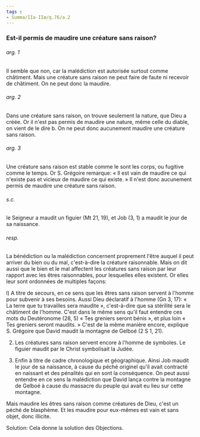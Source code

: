 ```yaml
---
tags : 
- Summa/IIa-IIæ/q.76/a.2
---
```


### Est-il permis de maudire une créature sans raison?

###### arg. 1
Il semble que non, car la malédiction est autorisée surtout comme châtiment. Mais une créature sans raison ne peut faire de faute ni recevoir de châtiment. On ne peut donc la maudire. 

###### arg. 2
Dans une créature sans raison, on trouve seulement la nature, que Dieu a créée. Or il n'est pas permis de maudire une nature, même celle du diable, on vient de le dire b. On ne peut donc aucunement maudire une créature sans raison. 

###### arg. 3
Une créature sans raison est stable comme le sont les corps, ou fugitive comme le temps. Or S. Grégoire remarque: « Il est vain de maudire ce qui n'existe pas et vicieux de maudire ce qui existe. » Il n'est donc aucunement permis de maudire une créature sans raison. 

###### s.c.
le Seigneur a maudit un figuier (Mt 21, 19), et Job (3, 1) a maudit le jour de sa naissance. 

###### resp.
La bénédiction ou la malédiction concernent proprement l'être auquel il peut arriver du bien ou du mal, c'est-à-dire la créature raisonnable. Mais on dit aussi que le bien et le mal affectent les créatures sans raison par leur rapport avec les êtres raisonnables, pour lesquelles elles existent. Or elles leur sont ordonnées de multiples façons: 

l) A titre de secours, en ce sens que les êtres sans raison servent à l'homme pour subvenir à ses besoins. Aussi Dieu déclaratif à l'homme (Gn 3, 17): « La terre que tu travailles sera maudite », c'est-à-dire que sa stérilité sera le châtiment de l'homme. C'est dans le même sens qu'il faut entendre ces mots du Deutéronome (28, 5) « Tes greniers seront bénis », et plus loin « Tes greniers seront maudits. » C'est de la même manière encore, explique S. Grégoire que David maudit la montagne de Gelboé (2 S 1, 21). 

2) Les créatures sans raison servent encore à l'homme de symboles. Le figuier maudit par le Christ symbolisait la Judée. 

3) Enfin à titre de cadre chronologique et géographique. Ainsi Job maudit le jour de sa naissance, à cause du péché originel qu'il avait contracté en naissant et des pénalités qui en sont la conséquence. On peut aussi entendre en ce sens la malédiction que David lança contre la montagne de Gelboé à cause du massacre du peuple qui avait eu lieu sur cette montagne. 

Mais maudire les êtres sans raison comme créatures de Dieu, c'est un péché de blasphème. Et les maudire pour eux-mêmes est vain et sans objet, donc illicite. 

Solution: Cela donne la solution des Objections. 

